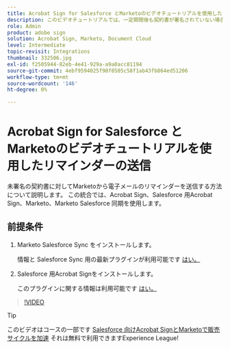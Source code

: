 ```yaml
---
title: Acrobat Sign for Salesforce とMarketoのビデオチュートリアルを使用したリマインダーの送信
description: このビデオチュートリアルでは、一定期間後も契約書が署名されていない場合に、Marketoから電子メールでリマインダーを送信する方法について説明します
role: Admin
product: adobe sign
solution: Acrobat Sign, Marketo, Document Cloud
level: Intermediate
topic-revisit: Integrations
thumbnail: 332506.jpg
exl-id: f2505944-82eb-4e41-929a-a9a0acc81194
source-git-commit: 4ebf9594025f98f0505c58f1ab43fb864ed51206
workflow-type: tm+mt
source-wordcount: '146'
ht-degree: 0%

---
```


# Acrobat Sign for Salesforce とMarketoのビデオチュートリアルを使用したリマインダーの送信

未署名の契約書に対してMarketoから電子メールのリマインダーを送信する方法について説明します。 この統合では、Acrobat Sign、Salesforce 用Acrobat Sign、Marketo、Marketo Salesforce 同期を使用します。

## 前提条件

1. Marketo Salesforce Sync をインストールします。

   情報と Salesforce Sync 用の最新プラグインが利用可能です [はい。](https://experienceleague.adobe.com/docs/marketo/using/product-docs/crm-sync/salesforce-sync/understanding-the-salesforce-sync.html)

1. Salesforce 用Acrobat Signをインストールします。

   このプラグインに関する情報は利用可能です [はい。](https://helpx.adobe.com/ca/sign/using/salesforce-integration-installation-guide.html)

>[!VIDEO](https://video.tv.adobe.com/v/332506?quality=12&learn=on&hidetitle=true)

>[!TIP]
>
>このビデオはコースの一部です [Salesforce 向けAcrobat SignとMarketoで販売サイクルを加速](https://experienceleague.adobe.com/?recommended=Sign-U-1-2021.1) それは無料で利用できますExperience League!

